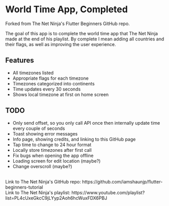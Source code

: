 # World Time App, Completed
Forked from The Net Ninja's Flutter Beginners GitHub repo. 

The goal of this app is to complete the world time app that The Net Ninja made at the end of his playlist. By complete I mean adding all countries and their flags, as well as improving the user experience.

## Features
- All timezones listed
- Appropriate flags for each timezone
- Timezones categorized into continents
- Time updates every 30 seconds
- Shows local timezone at first on home screen

## TODO
- Only send offset, so you only call API once then internally update time every couple of seconds
- Toast showing error messages
- Info page, showing credits, and linking to this GitHub page
- Tap time to change to 24 hour format
- Locally store timezones after first call
- Fix bugs when opening the app offline
- Loading screen for edit location (maybe?)
- Change overscroll (maybe?)

<br/>
Link to The Net Ninja's GitHub repo: https://github.com/iamshaunjp/flutter-beginners-tutorial <br>
Link to The Net Ninja's playlist: https://www.youtube.com/playlist?list=PL4cUxeGkcC9jLYyp2Aoh6hcWuxFDX6PBJ
